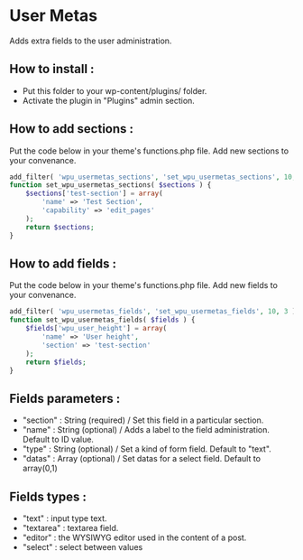 User Metas
=================

Adds extra fields to the user administration.

How to install :
---

* Put this folder to your wp-content/plugins/ folder.
* Activate the plugin in "Plugins" admin section.

How to add sections :
---

Put the code below in your theme's functions.php file. Add new sections to your convenance.

```php
add_filter( 'wpu_usermetas_sections', 'set_wpu_usermetas_sections', 10, 3 );
function set_wpu_usermetas_sections( $sections ) {
    $sections['test-section'] = array(
        'name' => 'Test Section',
        'capability' => 'edit_pages'
    );
    return $sections;
}
```

How to add fields :
--

Put the code below in your theme's functions.php file. Add new fields to your convenance.

```php
add_filter( 'wpu_usermetas_fields', 'set_wpu_usermetas_fields', 10, 3 );
function set_wpu_usermetas_fields( $fields ) {
    $fields['wpu_user_height'] = array(
        'name' => 'User height',
        'section' => 'test-section'
    );
    return $fields;
}
```

Fields parameters :
---

* "section" : String (required) / Set this field in a particular section.
* "name" : String (optional) / Adds a label to the field administration. Default to ID value.
* "type" : String (optional) / Set a kind of form field. Default to "text".
* "datas" : Array (optional) / Set datas for a select field. Default to array(0,1)

Fields types :
---

* "text" : input type text.
* "textarea" : textarea field.
* "editor" : the WYSIWYG editor used in the content of a post.
* "select" : select between values

